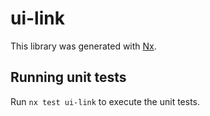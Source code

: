 # ui-link

This library was generated with [Nx](https://nx.dev).


## Running unit tests

Run `nx test ui-link` to execute the unit tests.

